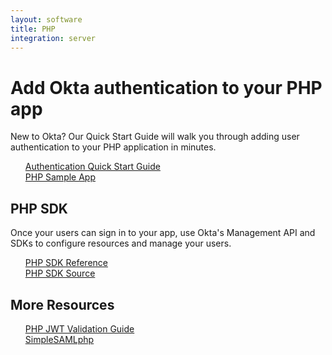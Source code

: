 ```yaml
---
layout: software
title: PHP
integration: server
---
```


# Add Okta authentication to your PHP app

New to Okta? Our Quick Start Guide will walk you through adding user authentication to your PHP application in minutes.

<ul style="list-style: none;">
  <li>
    <span class='code-icon launch-16'></span>
    <a href='quickstart-signin-widget.html'>Authentication Quick Start Guide</a>
  </li>
  <li>
    <span class='fa fa-github'></span>
    <a href='https://github.com/okta/samples-php-symfony'>PHP Sample App</a>
  </li>
</ul>

## PHP SDK

Once your users can sign in to your app, use Okta's Management API and SDKs to configure resources and manage your users.

<ul style="list-style: none;">
  <li>
    <span class='code-icon expression-16'></span>
    <a href='https://developer.okta.com/okta-sdk-php'>PHP SDK Reference</a>
  </li>
  <li>
    <span class='fa fa-github'></span>
    <a href='https://github.com/okta/okta-sdk-php'>PHP SDK Source</a>
  </li>
</ul>

## More Resources

<ul style="list-style: none;">
  <li><a href='jwt-validation.html'>PHP JWT Validation Guide</a></li>
  <li><a href='simplesamlphp.html'>SimpleSAMLphp</a></li>
</ul>
